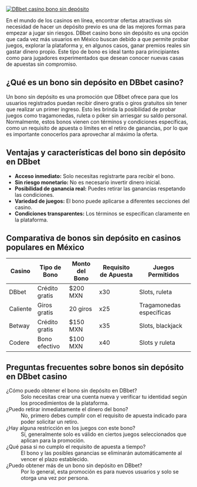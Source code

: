 [![DBbet casino bono sin depósito](https://123-caf.pages.dev/gitsignup.png)](https://vrmoo.ru/Bt82HjjY)

<p>En el mundo de los casinos en línea, encontrar ofertas atractivas sin necesidad de hacer un depósito previo es una de las mejores formas para empezar a jugar sin riesgos. DBbet casino bono sin depósito es una opción que cada vez más usuarios en México buscan debido a que permite probar juegos, explorar la plataforma y, en algunos casos, ganar premios reales sin gastar dinero propio. Este tipo de bono es ideal tanto para principiantes como para jugadores experimentados que desean conocer nuevas casas de apuestas sin compromiso.</p>  <h2>¿Qué es un bono sin depósito en DBbet casino?</h2> <p>Un bono sin depósito es una promoción que DBbet ofrece para que los usuarios registrados puedan recibir dinero gratis o giros gratuitos sin tener que realizar un primer ingreso. Esto les brinda la posibilidad de probar juegos como tragamonedas, ruleta o póker sin arriesgar su saldo personal. Normalmente, estos bonos vienen con términos y condiciones específicas, como un requisito de apuesta o límites en el retiro de ganancias, por lo que es importante conocerlos para aprovechar al máximo la oferta.</p>  <h2>Ventajas y características del bono sin depósito en DBbet</h2> <ul>   <li><strong>Acceso inmediato:</strong> Solo necesitas registrarte para recibir el bono.</li>   <li><strong>Sin riesgo monetario:</strong> No es necesario invertir dinero inicial.</li>   <li><strong>Posibilidad de ganancia real:</strong> Puedes retirar las ganancias respetando las condiciones.</li>   <li><strong>Variedad de juegos:</strong> El bono puede aplicarse a diferentes secciones del casino.</li>   <li><strong>Condiciones transparentes:</strong> Los términos se especifican claramente en la plataforma.</li> </ul>  <h2>Comparativa de bonos sin depósito en casinos populares en México</h2> <table>   <thead>     <tr>       <th>Casino</th>       <th>Tipo de Bono</th>       <th>Monto del Bono</th>       <th>Requisito de Apuesta</th>       <th>Juegos Permitidos</th>     </tr>   </thead>   <tbody>     <tr>       <td>DBbet</td>       <td>Crédito gratis</td>       <td>$200 MXN</td>       <td>x30</td>       <td>Slots, ruleta</td>     </tr>     <tr>       <td>Caliente</td>       <td>Giros gratis</td>       <td>20 giros</td>       <td>x25</td>       <td>Tragamonedas específicas</td>     </tr>     <tr>       <td>Betway</td>       <td>Crédito gratis</td>       <td>$150 MXN</td>       <td>x35</td>       <td>Slots, blackjack</td>     </tr>     <tr>       <td>Codere</td>       <td>Bono efectivo</td>       <td>$100 MXN</td>       <td>x40</td>       <td>Slots y ruleta</td>     </tr>   </tbody> </table>  <h2>Preguntas frecuentes sobre bonos sin depósito en DBbet casino</h2> <dl>   <dt>¿Cómo puedo obtener el bono sin depósito en DBbet?</dt>   <dd>Solo necesitas crear una cuenta nueva y verificar tu identidad según los procedimientos de la plataforma.</dd>    <dt>¿Puedo retirar inmediatamente el dinero del bono?</dt>   <dd>No, primero debes cumplir con el requisito de apuesta indicado para poder solicitar un retiro.</dd>    <dt>¿Hay alguna restricción en los juegos con este bono?</dt>   <dd>Sí, generalmente solo es válido en ciertos juegos seleccionados que aplican para la promoción.</dd>    <dt>¿Qué pasa si no cumplo el requisito de apuesta a tiempo?</dt>   <dd>El bono y las posibles ganancias se eliminarán automáticamente al vencer el plazo establecido.</dd>    <dt>¿Puedo obtener más de un bono sin depósito en DBbet?</dt>   <dd>Por lo general, esta promoción es para nuevos usuarios y solo se otorga una vez por persona.</dd> </dl>